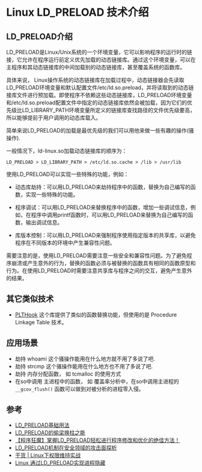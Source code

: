 # Linux LD_PRELOAD 技术介绍

##  LD_PRELOAD介绍

LD_PRELOAD是Linux/Unix系统的一个环境变量，它可以影响程序的运行时的链接，它允许在程序运行前定义优先加载的动态链接库。通过这个环境变量，可以在主程序和其动态链接库的中间加载别的动态链接库，甚至覆盖系统的函数库。

具体来说， Linux操作系统的动态链接库在加载过程中，动态链接器会先读取LD_PRELOAD环境变量和默认配置文件/etc/ld.so.preload，并将读取到的动态链接库文件进行预加载。即使程序不依赖这些动态链接库，LD_PRELOAD环境变量和/etc/ld.so.preload配置文件中指定的动态链接库依然会被加载，因为它们的优先级比LD_LIBRARY_PATH环境变量所定义的链接库查找路径的文件优先级要高，所以能够提前于用户调用的动态库载入。

简单来说LD_PRELOAD的加载是最优先级的我们可以用他来做一些有趣的操作(骚操作).

一般情况下，ld-linux.so加载动态链接库的顺序为：

```
LD_PRELOAD > LD_LIBRARY_PATH > /etc/ld.so.cache > /lib > /usr/lib
```

使用LD_PRELOAD可以实现一些特殊的功能，例如：

- 动态库劫持：可以用LD_PRELOAD来劫持程序中的函数，替换为自己编写的函数，实现一些特殊的功能。

- 程序调试：可以用LD_PRELOAD来替换程序中的函数，增加一些调试信息，例如，在程序中调用printf函数时，可以用LD_PRELOAD来替换为自己编写的函数，输出调试信息。

- 库版本控制：可以用LD_PRELOAD来强制程序使用指定版本的共享库，以避免程序在不同版本的环境中产生兼容性问题。

需要注意的是，使用LD_PRELOAD需要注意一些安全和兼容性问题。为了避免程序崩溃或产生意外的行为，替换的函数必须与被替换的函数具有相同的函数原型和行为。在使用LD_PRELOAD时需要注意共享库与程序之间的交互，避免产生意外的结果。


## 其它类似技术

- [PLTHook](https://github.com/kubo/plthook) 这个库提供了类似的函数替换功能，但使用的是 Procedure Linkage Table 技术。

## 应用场景

- 劫持 whoami 这个骚操作能用在什么地方就不用了多说了吧.
- 劫持 strcmp 这个骚操作能用在什么地方也不用了多说了吧.
- 劫持 内存分配函数， 如 tcmalloc 的使用方式
- 在so中调用 主进程中的函数， 如 覆盖率分析中，在so中调用主进程的 `__gcov_flush()` 函数可以做到对被分析的进程零入侵。

## 参考

- [LD_PRELOAD基础用法](https://ivanzz1001.github.io/records/post/linux/2018/04/08/linux-ld-preload)
- [LD_PRELOAD的偷梁换柱之能 ](https://www.cnblogs.com/net66/p/5609026.html)
- [【程序狂魔】掌握LD_PRELOAD轻松进行程序修改和优化的绝佳方法！](https://blog.csdn.net/Long_xu/article/details/128897509)
- [LD_PRELOAD机制在安全领域的攻击面探析](https://xz.aliyun.com/t/13671?time__1311=GqmxuD9DgD00iQD%2F725BK%2B4ZYei%3DNQDnBaoD)
- [干货 | Linux下权限维持实战](https://cloud.tencent.com/developer/article/1895859)
- [Linux 通过LD_PRELOAD实现进程隐藏](https://jiushill.github.io/posts/906527f2.html)
